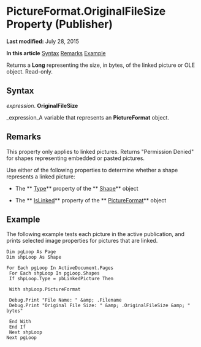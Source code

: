 
# PictureFormat.OriginalFileSize Property (Publisher)

 **Last modified:** July 28, 2015

 **In this article**
 [Syntax](#sectionSection0)
 [Remarks](#sectionSection1)
 [Example](#sectionSection2)


Returns a  **Long** representing the size, in bytes, of the linked picture or OLE object. Read-only.


## Syntax
<a name="sectionSection0"> </a>

 _expression_. **OriginalFileSize**

 _expression_A variable that represents an  **PictureFormat** object.


## Remarks
<a name="sectionSection1"> </a>

This property only applies to linked pictures. Returns "Permission Denied" for shapes representing embedded or pasted pictures.

Use either of the following properties to determine whether a shape represents a linked picture:


-  The ** [Type](bb712dd4-5d81-10e0-9b4c-4af6a09a3c71.md)** property of the ** [Shape](666cb7f0-62a8-f419-9838-007ef29506ee.md)** object
    
- The  ** [IsLinked](2215cee8-864d-7228-8692-a428385d2be2.md)** property of the ** [PictureFormat](aa30ea9d-b91f-acdf-2e60-8a9f506f28b4.md)** object
    



## Example
<a name="sectionSection2"> </a>

The following example tests each picture in the active publication, and prints selected image properties for pictures that are linked.


```
Dim pgLoop As Page 
Dim shpLoop As Shape 
 
For Each pgLoop In ActiveDocument.Pages 
 For Each shpLoop In pgLoop.Shapes 
 If shpLoop.Type = pbLinkedPicture Then 
 
 With shpLoop.PictureFormat 
 
 Debug.Print "File Name: " &amp; .Filename 
 Debug.Print "Original File Size: " &amp; .OriginalFileSize &amp; " bytes" 
 
 End With 
 End If 
 Next shpLoop 
Next pgLoop 

```

